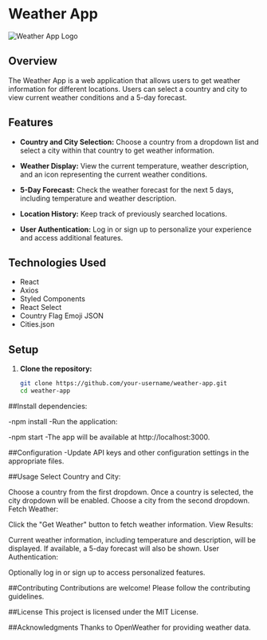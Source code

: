 # Weather App

![Weather App Logo](./path/to/your/logo.png)

## Overview

The Weather App is a web application that allows users to get weather information for different locations. Users can select a country and city to view current weather conditions and a 5-day forecast.

## Features

- **Country and City Selection:** Choose a country from a dropdown list and select a city within that country to get weather information.

- **Weather Display:** View the current temperature, weather description, and an icon representing the current weather conditions.

- **5-Day Forecast:** Check the weather forecast for the next 5 days, including temperature and weather description.

- **Location History:** Keep track of previously searched locations.

- **User Authentication:** Log in or sign up to personalize your experience and access additional features.

## Technologies Used

- React
- Axios
- Styled Components
- React Select
- Country Flag Emoji JSON
- Cities.json

## Setup

1. **Clone the repository:**

   ```bash
   git clone https://github.com/your-username/weather-app.git
   cd weather-app

   
##Install dependencies:


-npm install
-Run the application:

-npm start
-The app will be available at http://localhost:3000.

##Configuration
-Update API keys and other configuration settings in the appropriate files.


##Usage
Select Country and City:

Choose a country from the first dropdown.
Once a country is selected, the city dropdown will be enabled.
Choose a city from the second dropdown.
Fetch Weather:

Click the "Get Weather" button to fetch weather information.
View Results:

Current weather information, including temperature and description, will be displayed.
If available, a 5-day forecast will also be shown.
User Authentication:

Optionally log in or sign up to access personalized features.

##Contributing
Contributions are welcome! Please follow the contributing guidelines.

##License
This project is licensed under the MIT License.

##Acknowledgments
Thanks to OpenWeather for providing weather data.
